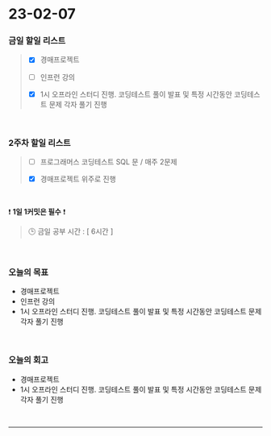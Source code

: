 # 23-02-07
### 금일 할일 리스트
> - [x]  경매프로젝트
>
> - [ ]  인프런 강의
>
> - [x]  1시 오프라인 스터디 진행. 코딩테스트 풀이 발표 및 특정 시간동안 코딩테스트 문제 각자 풀기 진행


<br/>

### 2주차 할일 리스트  

> - [ ]  프로그래머스 코딩테스트 SQL 문 / 매주 2문제  
>
> - [x]  경매프로젝트 위주로 진행

<br/>

❗ **1일 1커밋은 필수** ❗
> 🕒 금일 공부 시간 : [ 6시간 ]
  
<br/>

### 오늘의 목표
- 경매프로젝트
- 인프런 강의
- 1시 오프라인 스터디 진행. 코딩테스트 풀이 발표 및 특정 시간동안 코딩테스트 문제 각자 풀기 진행

<br>

### 오늘의 회고
- 경매프로젝트
- 1시 오프라인 스터디 진행. 코딩테스트 풀이 발표 및 특정 시간동안 코딩테스트 문제 각자 풀기 진행

<br/>

------------  